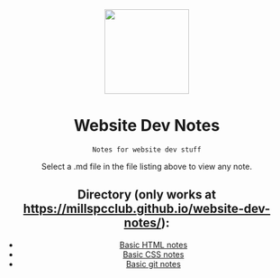 <div align="center">

<img width="150" src="https://fiverr-res.cloudinary.com/images/t_main1,q_auto,f_auto,q_auto,f_auto/attachments/delivery/asset/a9aa4715eb501205daecff60b3f1b761-1586595696/croconaw/make-a-pixel-art-gif.gif">

# Website Dev Notes
```
Notes for website dev stuff
```
Select a .md file in the file listing above to view any note.
## Directory (only works at https://millspcclub.github.io/website-dev-notes/):
- [Basic HTML notes](html)
- [Basic CSS notes](css)
- [Basic git notes](git-basics)
</div>
